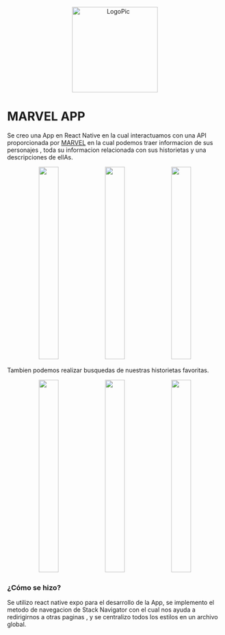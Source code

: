  <p align='center'>
  <img alt='LogoPic' src='https://reactnative.dev/img/header_logo.svg'   width='200px' height='200px' />
</p>

# MARVEL APP

Se creo una App en React Native en la cual interactuamos con una API proporcionada por <a href="https://www.marvel.com" target="_blank">MARVEL</a> en la cual podemos traer 
informacion de sus personajes , toda su informacion relacionada con sus historietas y una descripciones de ellAs.


<p align="center">
<img  src="https://user-images.githubusercontent.com/76981775/131618702-19460633-794e-4a5d-9372-04178effb37b.png" width="30%" height='450px'>
<img  src="https://user-images.githubusercontent.com/76981775/131618760-77c810d7-84aa-4311-affa-a904c7185bf0.png" width="30%" height='450px'>
<img  src="https://user-images.githubusercontent.com/76981775/131618828-eeed9522-3983-4e49-8eff-6339a3d18e86.png" width="30%" height='450px'>
</p>

Tambien podemos realizar busquedas de nuestras historietas favoritas.

<p align="center">
<img  src="https://user-images.githubusercontent.com/76981775/131618957-a23faf40-567b-4c1d-b8e1-20fea1b83b84.png" width="30%" height='450px'>
<img  src="https://user-images.githubusercontent.com/76981775/131618874-6ec9e8e4-a0c8-43ee-a71f-1651906b741b.png" width="30%" height='450px'>
<img  src="https://user-images.githubusercontent.com/76981775/131619036-96dcbb04-c499-4eef-8a0b-5532af5be8d1.png" width="30%" height='450px'>
</p>

### ¿Cómo se hizo?

Se utilizo react native expo para el desarrollo de la App, se implemento el metodo de navegacion de Stack Navigator con el cual nos ayuda a redirigirnos a otras paginas , y se centralizo todos los estilos en un archivo global.


